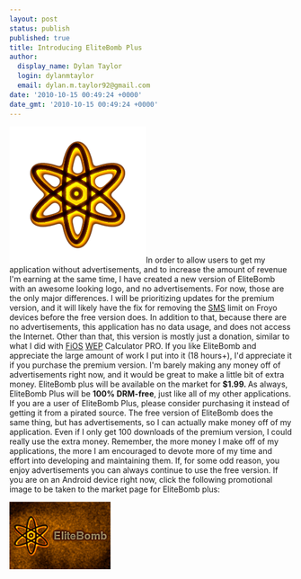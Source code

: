 ```yaml
---
layout: post
status: publish
published: true
title: Introducing EliteBomb Plus
author:
  display_name: Dylan Taylor
  login: dylanmtaylor
  email: dylan.m.taylor92@gmail.com
date: '2010-10-15 00:49:24 +0000'
date_gmt: '2010-10-15 00:49:24 +0000'
---
```

<p><a href="/images/blog/2010/10/nuke-clear-orangeish-extreme.png"><img class="alignleft size-medium wp-image-658" title="nuke-clear-orangeish-extreme" src="/images/blog/2010/10/nuke-clear-orangeish-extreme.png?w=300" alt="" width="243" height="243" /></a>In order to allow users to get my application without advertisements, and to increase the amount of revenue I'm earning at the same time, I have created a new version of EliteBomb with an awesome looking logo, and no advertisements. For now, those are the only major differences. I will be prioritizing updates for the premium version, and it will likely have the fix for removing the <a class="zem_slink" title="SMS" rel="wikipedia" href="http://en.wikipedia.org/wiki/SMS">SMS</a> limit on Froyo devices before the free version does. In addition to that, because there are no advertisements, this application has no data usage, and does not access the Internet. Other than that, this version is mostly just a donation, similar to what I did with <a class="zem_slink" title="Verizon FiOS" rel="wikipedia" href="http://en.wikipedia.org/wiki/Verizon_FiOS">FiOS</a> <a class="zem_slink" title="Wired Equivalent Privacy" rel="wikipedia" href="http://en.wikipedia.org/wiki/Wired_Equivalent_Privacy">WEP</a> Calculator PRO. If you like EliteBomb and appreciate the large amount of work I put into it (18 hours+), I'd appreciate it if you purchase the premium version. I'm barely making any money off of advertisements right now, and it would be great to make a little bit of extra money.  EliteBomb plus will be available on the market for <strong>$1.99. </strong>As always, EliteBomb Plus will be <strong>100% DRM-free</strong>, just like all of my other applications. If you are a user of EliteBomb Plus, please consider purchasing it instead of getting it from a pirated source. The free version of EliteBomb does the same thing, but has advertisements, so I can actually make money off of my application. Even if I only get 100 downloads of the premium version, I could really use the extra money. Remember, the more money I make off of my applications, the more I am encouraged to devote more of my time and effort into developing and maintaining them. If, for some odd reason, you enjoy advertisements you can always continue to use the free version. If you are on an Android device right now, click the following promotional image to be taken to the market page for EliteBomb plus:<strong></strong></p>
<p><a href="http://market.android.com/details?id=com.dylantaylor.elitebomb_plus"><img class="alignleft size-full wp-image-660" title="elitebomb-promo-plus" src="/images/blog/2010/10/elitebomb-promo-plus.png" alt="" width="180" height="120" /></a></p>
<div id="_mcePaste" class="mcePaste" style="position:absolute;left:-10000px;top:102px;width:1px;height:1px;overflow:hidden;">com.dylantaylor.elitebomb_premium<strong>$</strong></div>
